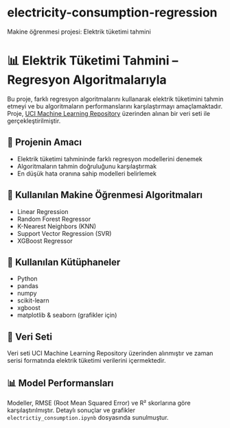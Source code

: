 # electricity-consumption-regression
Makine öğrenmesi projesi: Elektrik tüketimi tahmini
# 📊 Elektrik Tüketimi Tahmini – Regresyon Algoritmalarıyla

Bu proje, farklı regresyon algoritmalarını kullanarak elektrik tüketimini tahmin etmeyi ve bu algoritmaların performanslarını karşılaştırmayı amaçlamaktadır. Proje, [UCI Machine Learning Repository](https://archive.ics.uci.edu/) üzerinden alınan bir veri seti ile gerçekleştirilmiştir.

## 🎯 Projenin Amacı

- Elektrik tüketimi tahmininde farklı regresyon modellerini denemek
- Algoritmaların tahmin doğruluğunu karşılaştırmak
- En düşük hata oranına sahip modelleri belirlemek

## 🧠 Kullanılan Makine Öğrenmesi Algoritmaları

- Linear Regression
- Random Forest Regressor
- K-Nearest Neighbors (KNN)
- Support Vector Regression (SVR)
- XGBoost Regressor

## 🧰 Kullanılan Kütüphaneler

- Python
- pandas
- numpy
- scikit-learn
- xgboost
- matplotlib & seaborn (grafikler için)

## 📁 Veri Seti

Veri seti UCI Machine Learning Repository üzerinden alınmıştır ve zaman serisi formatında elektrik tüketimi verilerini içermektedir.

## 📊 Model Performansları

Modeller, RMSE (Root Mean Squared Error) ve R² skorlarına göre karşılaştırılmıştır. Detaylı sonuçlar ve grafikler `electrictiy_consumption.ipynb` dosyasında sunulmuştur.
